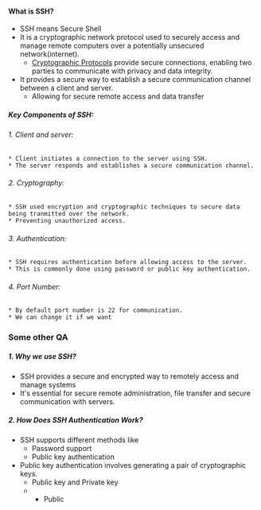
#### What is SSH?

* SSH means Secure Shell
* It is a cryptographic network protocol used to securely access and manage remote computers over a potentially unsecured network(internet).
	* [Cryptographic Protocols](https://www.codingninjas.com/studio/library/what-are-cryptographic-protocols) provide secure connections, enabling two parties to communicate with privacy and data integrity.
* It provides a secure way to establish a secure communication channel between a client and server.
	* Allowing for secure remote access and data transfer

##### Key Components of SSH:
###### 1. Client and server:
	* Client initiates a connection to the server using SSH.
	* The server responds and establishes a secure communication channel.
###### 2. Cryptography:
	* SSH used encryption and cryptographic techniques to secure data being tranmitted over the network.
	* Preventing unauthorized access.
###### 3. Authentication:
	* SSH requires authentication before allowing access to the server.
	* This is commonly done using password or public key authentication.
###### 4. Port Number:
	* By default port number is 22 for communication.
	* We can change it if we want


### Some other QA

##### 1. Why we use SSH?
* SSH provides a secure and encrypted way to remotely access and manage systems
* It's essential for secure remote administration, file transfer and secure communication with servers.

##### 2. How Does SSH Authentication Work?
* SSH supports different methods like
	* Password support
	* Public key authentication
* Public key authentication involves generating a pair of cryptographic keys.
	* Public key and Private key
	* 
		* Public 